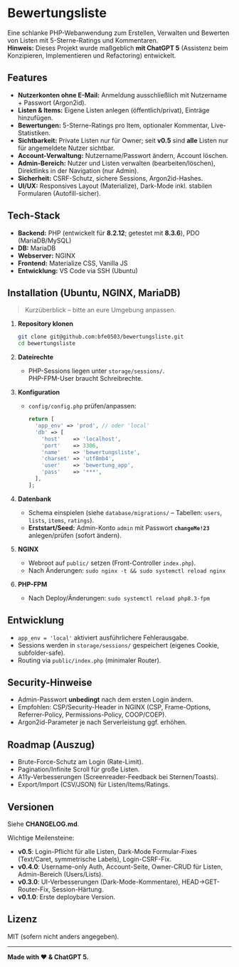 # Bewertungsliste

Eine schlanke PHP-Webanwendung zum Erstellen, Verwalten und Bewerten von Listen mit 5-Sterne-Ratings und Kommentaren.  
**Hinweis:** Dieses Projekt wurde maßgeblich **mit ChatGPT 5** (Assistenz beim Konzipieren, Implementieren und Refactoring) entwickelt.

## Features

- **Nutzerkonten ohne E-Mail:** Anmeldung ausschließlich mit Nutzername + Passwort (Argon2id).
- **Listen & Items:** Eigene Listen anlegen (öffentlich/privat), Einträge hinzufügen.
- **Bewertungen:** 5-Sterne-Ratings pro Item, optionaler Kommentar, Live-Statistiken.
- **Sichtbarkeit:** Private Listen nur für Owner; seit **v0.5** sind **alle** Listen nur für angemeldete Nutzer sichtbar.
- **Account-Verwaltung:** Nutzername/Passwort ändern, Account löschen.
- **Admin-Bereich:** Nutzer und Listen verwalten (bearbeiten/löschen), Direktlinks in der Navigation (nur Admin).
- **Sicherheit:** CSRF-Schutz, sichere Sessions, Argon2id-Hashes.
- **UI/UX:** Responsives Layout (Materialize), Dark-Mode inkl. stabilen Formularen (Autofill-sicher).

## Tech-Stack

- **Backend:** PHP (entwickelt für **8.2.12**; getestet mit **8.3.6**), PDO (MariaDB/MySQL)
- **DB:** MariaDB
- **Webserver:** NGINX
- **Frontend:** Materialize CSS, Vanilla JS
- **Entwicklung:** VS Code via SSH (Ubuntu)

## Installation (Ubuntu, NGINX, MariaDB)

> Kurzüberblick – bitte an eure Umgebung anpassen.

1. **Repository klonen**
   ```bash
   git clone git@github.com:bfe0503/bewertungsliste.git
   cd bewertungsliste
   ```

2. **Dateirechte**
   - PHP-Sessions liegen unter `storage/sessions/`.  
     PHP-FPM-User braucht Schreibrechte.

3. **Konfiguration**
   - `config/config.php` prüfen/anpassen:
     ```php
     return [
       'app_env' => 'prod', // oder 'local'
       'db' => [
         'host'    => 'localhost',
         'port'    => 3306,
         'name'    => 'bewertungsliste',
         'charset' => 'utf8mb4',
         'user'    => 'bewertung_app',
         'pass'    => '***',
       ],
     ];
     ```

4. **Datenbank**
   - Schema einspielen (siehe `database/migrations/` – Tabellen: `users`, `lists`, `items`, `ratings`).
   - **Erststart/Seed:** Admin-Konto `admin` mit Passwort **`changeMe!23`** anlegen/prüfen (sofort ändern).

5. **NGINX**
   - Webroot auf `public/` setzen (Front-Controller `index.php`).
   - Nach Änderungen: `sudo nginx -t && sudo systemctl reload nginx`

6. **PHP-FPM**
   - Nach Deploy/Änderungen: `sudo systemctl reload php8.3-fpm`

## Entwicklung

- `app_env = 'local'` aktiviert ausführlichere Fehlerausgabe.
- Sessions werden in `storage/sessions/` gespeichert (eigenes Cookie, subfolder-safe).
- Routing via `public/index.php` (minimaler Router).

## Security-Hinweise

- Admin-Passwort **unbedingt** nach dem ersten Login ändern.
- Empfohlen: CSP/Security-Header in NGINX (CSP, Frame-Options, Referrer-Policy, Permissions-Policy, COOP/COEP).
- Argon2id-Parameter je nach Serverleistung ggf. erhöhen.

## Roadmap (Auszug)

- Brute-Force-Schutz am Login (Rate-Limit).
- Pagination/Infinite Scroll für große Listen.
- A11y-Verbesserungen (Screenreader-Feedback bei Sternen/Toasts).
- Export/Import (CSV/JSON) für Listen/Items/Ratings.

## Versionen

Siehe **CHANGELOG.md**.

Wichtige Meilensteine:
- **v0.5**: Login-Pflicht für alle Listen, Dark-Mode Formular-Fixes (Text/Caret, symmetrische Labels), Login-CSRF-Fix.
- **v0.4.0**: Username-only Auth, Account-Seite, Owner-CRUD für Listen, Admin-Bereich (Users/Lists).
- **v0.3.0**: UI-Verbesserungen (Dark-Mode-Kommentare), HEAD→GET-Router-Fix, Session-Härtung.
- **v0.1.0**: Erste deploybare Version.

## Lizenz

MIT (sofern nicht anders angegeben).

---

**Made with ❤️ & ChatGPT 5.**
